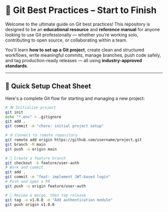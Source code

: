 # 🚀 Git Best Practices – Start to Finish

Welcome to the ultimate guide on Git best practices! This repository is designed to be an **educational resource** and **reference manual** for anyone looking to use Git professionally — whether you're working solo, contributing to open source, or collaborating within a team.

You'll learn **how to set up a Git project**, create clean and structured workflows, write meaningful commits, manage branches, push code safely, and tag production-ready releases — all using **industry-approved standards**.

---

## 📌 Quick Setup Cheat Sheet

Here's a complete Git flow for starting and managing a new project:

```bash
# 🛠️ Initialize project
git init
echo "*.env" > .gitignore
git add .
git commit -m "chore: initial project setup"

# 🌐 Connect to remote repository
git remote add origin https://github.com/username/project.git
git branch -M main
git push -u origin main

# 🌱 Create a feature branch
git checkout -b feature/user-auth
# Work and commit
git add .
git commit -m "feat: implement JWT-based login"
# Push and open a PR
git push -u origin feature/user-auth

# 🧪 Review & merge, then tag release
git tag -a v1.0.0 -m "Add authentication module"
git push origin v1.0.0
```

